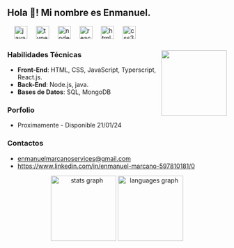 <h2 align="left">Hola 👋! Mi nombre es Enmanuel.</h2>

<div align="left">
  <img width="12" />
  <img src="https://cdn.jsdelivr.net/gh/devicons/devicon/icons/javascript/javascript-original.svg" height="30" alt="javascript logo"  />
  <img width="12" />
  <img src="https://cdn.jsdelivr.net/gh/devicons/devicon/icons/typescript/typescript-original.svg" height="30" alt="typescript logo"  />
  <img width="12" />
  <img src="https://cdn.jsdelivr.net/gh/devicons/devicon/icons/nodejs/nodejs-original.svg" height="30" alt="nodejs logo"  />
  <img width="12" />
  <img src="https://cdn.jsdelivr.net/gh/devicons/devicon/icons/react/react-original.svg" height="30" alt="react logo"  />
  <img width="12" />
  <img src="https://cdn.jsdelivr.net/gh/devicons/devicon/icons/html5/html5-original.svg" height="30" alt="html5 logo"  />
  <img width="12" />
  <img src="https://cdn.jsdelivr.net/gh/devicons/devicon/icons/css3/css3-original.svg" height="30" alt="css3 logo"  />
  <img width="12" />
</div>

###

<img align="right" height="150" src="https://miro.medium.com/v2/resize:fit:860/1*BQ9l-cT7CYYFwzDRBMdJMQ.gif"  />

### Habilidades Técnicas
- **Front-End**: HTML, CSS, JavaScript, Typerscript, React.js.
- **Back-End**: Node.js, java.
- **Bases de Datos**: SQL, MongoDB

### Porfolio
- Proximamente - Disponible 21/01/24

### Contactos
- enmanuelmarcanoservices@gmail.com
- https://www.linkedin.com/in/enmanuel-marcano-597810181/0
<div align="center">
    
  <img src="https://github-readme-stats.vercel.app/api?username=Manudevz&hide_title=false&hide_rank=false&show_icons=true&include_all_commits=true&count_private=true&disable_animations=false&theme=dracula&locale=en&hide_border=false" height="150" alt="stats graph"  />
  <img src="https://github-readme-stats.vercel.app/api/top-langs?username=Manudevz&locale=en&hide_title=false&layout=compact&card_width=320&langs_count=5&theme=dracula&hide_border=false" height="150" alt="languages graph"  />
</div>

###
</div>
